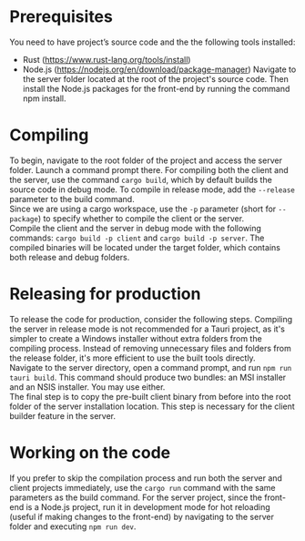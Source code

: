 # Prerequisites

You need to have project’s source code and the the following tools installed:

- Rust (https://www.rust-lang.org/tools/install)
- Node.js (https://nodejs.org/en/download/package-manager)
  Navigate to the server folder located at the root of the project's source code.
  Then install the Node.js packages for the front-end by running the command npm install.

# Compiling

To begin, navigate to the root folder of the project and access the server folder. Launch a command prompt there. For compiling both the client and the server, use the command `cargo build`, which by default builds the source code in debug mode. To compile in release mode, add the `--release` parameter to the build command.  
Since we are using a cargo workspace, use the `-p` parameter (short for `--package`) to specify whether to compile the client or the server.  
Compile the client and the server in debug mode with the following commands: `cargo build -p client` and `cargo build -p server`. The compiled binaries will be located under the target folder, which contains both release and debug folders.

# Releasing for production

To release the code for production, consider the following steps. Compiling the server in release mode is not recommended for a Tauri project, as it's simpler to create a Windows installer without extra folders from the compiling process. Instead of removing unnecessary files and folders from the release folder, it's more efficient to use the built tools directly.  
Navigate to the server directory, open a command prompt, and run `npm run tauri build`. This command should produce two bundles: an MSI installer and an NSIS installer. You may use either.  
The final step is to copy the pre-built client binary from before into the root folder of the server installation location. This step is necessary for the client builder feature in the server.

# Working on the code

If you prefer to skip the compilation process and run both the server and client projects immediately, use the `cargo run` command with the same parameters as the build command. For the server project, since the front-end is a Node.js project, run it in development mode for hot reloading (useful if making changes to the front-end) by navigating to the server folder and executing `npm run dev`.
